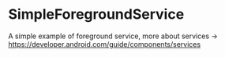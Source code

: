 # SimpleForegroundService
A simple example of foreground service, more about services -> https://developer.android.com/guide/components/services
